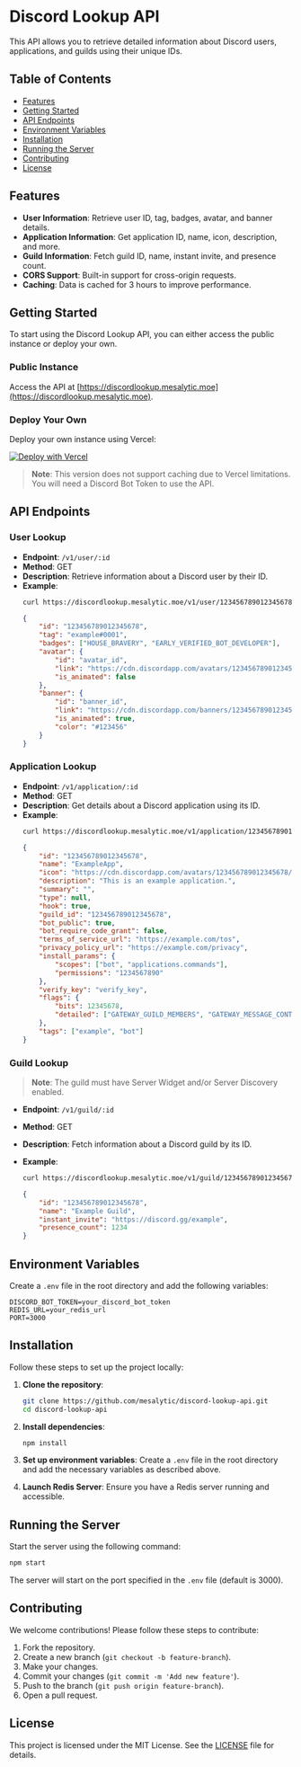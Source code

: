 # Discord Lookup API

This API allows you to retrieve detailed information about Discord users, applications, and guilds using their unique IDs.

## Table of Contents

- [Features](#features)
- [Getting Started](#getting-started)
- [API Endpoints](#api-endpoints)
- [Environment Variables](#environment-variables)
- [Installation](#installation)
- [Running the Server](#running-the-server)
- [Contributing](#contributing)
- [License](#license)

## Features

- **User Information**: Retrieve user ID, tag, badges, avatar, and banner details.
- **Application Information**: Get application ID, name, icon, description, and more.
- **Guild Information**: Fetch guild ID, name, instant invite, and presence count.
- **CORS Support**: Built-in support for cross-origin requests.
- **Caching**: Data is cached for 3 hours to improve performance.

## Getting Started

To start using the Discord Lookup API, you can either access the public instance or deploy your own.

### Public Instance

Access the API at [https://discordlookup.mesalytic.moe](https://discordlookup.mesalytic.moe).

### Deploy Your Own

Deploy your own instance using Vercel:

[![Deploy with Vercel](https://vercel.com/button)](https://vercel.com/new/clone?repository-url=https%3A%2F%2Fgithub.com%2Fmesalytic%2Fdiscord-lookup-api&env=TOKEN&envDescription=Discord%20bot%20token&envLink=https%3A%2F%2Fdiscord.com%2Fdevelopers%2Fdocs%2Fquick-start%2Fgetting-started&project-name=discord-lookup-api&repository-name=discord-lookup-api)

> **Note**: This version does not support caching due to Vercel limitations. You will need a Discord Bot Token to use the API.

## API Endpoints

### User Lookup

- **Endpoint**: `/v1/user/:id`
- **Method**: GET
- **Description**: Retrieve information about a Discord user by their ID.
- **Example**:
  ```sh
  curl https://discordlookup.mesalytic.moe/v1/user/123456789012345678
  ```
  ```json
  {
      "id": "123456789012345678",
      "tag": "example#0001",
      "badges": ["HOUSE_BRAVERY", "EARLY_VERIFIED_BOT_DEVELOPER"],
      "avatar": {
          "id": "avatar_id",
          "link": "https://cdn.discordapp.com/avatars/123456789012345678/avatar_id",
          "is_animated": false
      },
      "banner": {
          "id": "banner_id",
          "link": "https://cdn.discordapp.com/banners/123456789012345678/banner_id",
          "is_animated": true,
          "color": "#123456"
      }
  }
  ```

### Application Lookup

- **Endpoint**: `/v1/application/:id`
- **Method**: GET
- **Description**: Get details about a Discord application using its ID.
- **Example**:
  ```sh
  curl https://discordlookup.mesalytic.moe/v1/application/123456789012345678
  ```
  ```json
  {
      "id": "123456789012345678",
      "name": "ExampleApp",
      "icon": "https://cdn.discordapp.com/avatars/123456789012345678/icon_id",
      "description": "This is an example application.",
      "summary": "",
      "type": null,
      "hook": true,
      "guild_id": "123456789012345678",
      "bot_public": true,
      "bot_require_code_grant": false,
      "terms_of_service_url": "https://example.com/tos",
      "privacy_policy_url": "https://example.com/privacy",
      "install_params": {
          "scopes": ["bot", "applications.commands"],
          "permissions": "1234567890"
      },
      "verify_key": "verify_key",
      "flags": {
          "bits": 12345678,
          "detailed": ["GATEWAY_GUILD_MEMBERS", "GATEWAY_MESSAGE_CONTENT"]
      },
      "tags": ["example", "bot"]
  }
  ```

### Guild Lookup

> **Note**: The guild must have Server Widget and/or Server Discovery enabled.

- **Endpoint**: `/v1/guild/:id`
- **Method**: GET
- **Description**: Fetch information about a Discord guild by its ID.
- **Example**:
  ```sh
  curl https://discordlookup.mesalytic.moe/v1/guild/123456789012345678
  ```

  ```json
  {
      "id": "123456789012345678",
      "name": "Example Guild",
      "instant_invite": "https://discord.gg/example",
      "presence_count": 1234
  }
  ```



## Environment Variables

Create a `.env` file in the root directory and add the following variables:

```env
DISCORD_BOT_TOKEN=your_discord_bot_token
REDIS_URL=your_redis_url
PORT=3000
```

## Installation

Follow these steps to set up the project locally:

1. **Clone the repository**:

   ```sh
   git clone https://github.com/mesalytic/discord-lookup-api.git
   cd discord-lookup-api
   ```

2. **Install dependencies**:

   ```sh
   npm install
   ```

3. **Set up environment variables**:
   Create a `.env` file in the root directory and add the necessary variables as described above.

4. **Launch Redis Server**:
   Ensure you have a Redis server running and accessible.

## Running the Server

Start the server using the following command:

```sh
npm start
```

The server will start on the port specified in the `.env` file (default is 3000).

## Contributing

We welcome contributions! Please follow these steps to contribute:

1. Fork the repository.
2. Create a new branch (`git checkout -b feature-branch`).
3. Make your changes.
4. Commit your changes (`git commit -m 'Add new feature'`).
5. Push to the branch (`git push origin feature-branch`).
6. Open a pull request.

## License

This project is licensed under the MIT License. See the [LICENSE](LICENSE) file for details.